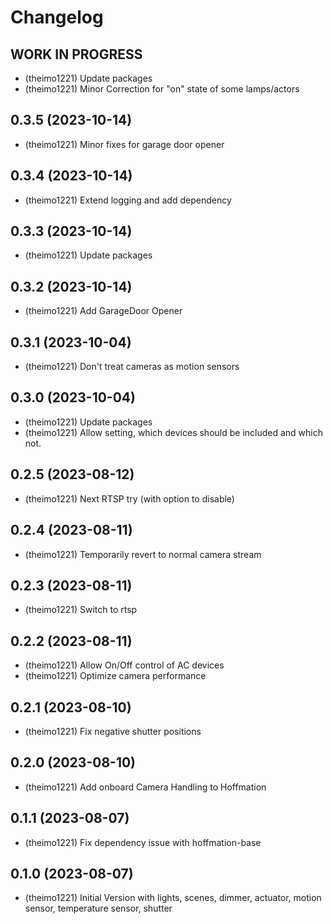# Changelog

<!--
  Placeholder for the next version (at the beginning of the line):
  ## **WORK IN PROGRESS**
  * (theimo1221) Update packages
-->
## **WORK IN PROGRESS**
* (theimo1221) Update packages
* (theimo1221) Minor Correction for "on" state of some lamps/actors
## 0.3.5 (2023-10-14)
* (theimo1221) Minor fixes for garage door opener

## 0.3.4 (2023-10-14)
* (theimo1221) Extend logging and add dependency

## 0.3.3 (2023-10-14)
* (theimo1221) Update packages

## 0.3.2 (2023-10-14)
* (theimo1221) Add GarageDoor Opener

## 0.3.1 (2023-10-04)
* (theimo1221) Don't treat cameras as motion sensors

## 0.3.0 (2023-10-04)
* (theimo1221) Update packages
* (theimo1221) Allow setting, which devices should be included and which not.

## 0.2.5 (2023-08-12)

* (theimo1221) Next RTSP try (with option to disable)

## 0.2.4 (2023-08-11)

* (theimo1221) Temporarily revert to normal camera stream

## 0.2.3 (2023-08-11)

* (theimo1221) Switch to rtsp

## 0.2.2 (2023-08-11)

* (theimo1221) Allow On/Off control of AC devices
* (theimo1221) Optimize camera performance

## 0.2.1 (2023-08-10)

* (theimo1221) Fix negative shutter positions

## 0.2.0 (2023-08-10)

* (theimo1221) Add onboard Camera Handling to Hoffmation

## 0.1.1 (2023-08-07)

* (theimo1221) Fix dependency issue with hoffmation-base

## 0.1.0 (2023-08-07)

* (theimo1221) Initial Version with lights, scenes, dimmer, actuator, motion sensor, temperature sensor, shutter
